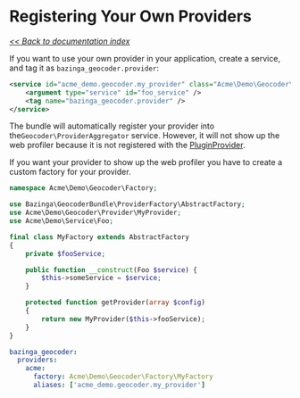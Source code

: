 # Registering Your Own Providers

*[<< Back to documentation index](/Resources/doc/index.md)*

If you want to use your own provider in your application, create a service, and tag it as `bazinga_geocoder.provider`:

```xml
<service id="acme_demo.geocoder.my_provider" class="Acme\Demo\Geocoder\Provider\MyProvider">
    <argument type="service" id="foo_service" />
    <tag name="bazinga_geocoder.provider" />
</service>
```

The bundle will automatically register your provider into the`Geocoder\ProviderAggregator` service. However, it will not
show up the web profiler because it is not registered with the [PluginProvider](/Resources/doc/plugins.md).

If you want your provider to show up the web profiler you have to create a custom factory for your provider.

```php
namespace Acme\Demo\Geocoder\Factory;

use Bazinga\GeocoderBundle\ProviderFactory\AbstractFactory;
use Acme\Demo\Geocoder\Provider\MyProvider;
use Acme\Demo\Service\Foo;

final class MyFactory extends AbstractFactory
{
    private $fooService;

    public function __construct(Foo $service) {
        $this->someService = $service;
    }

    protected function getProvider(array $config)
    {
        return new MyProvider($this->fooService);
    }
}
```

```yaml
bazinga_geocoder:
  providers:
    acme:
      factory: Acme\Demo\Geocoder\Factory\MyFactory
      aliases: ['acme_demo.geocoder.my_provider']
```
